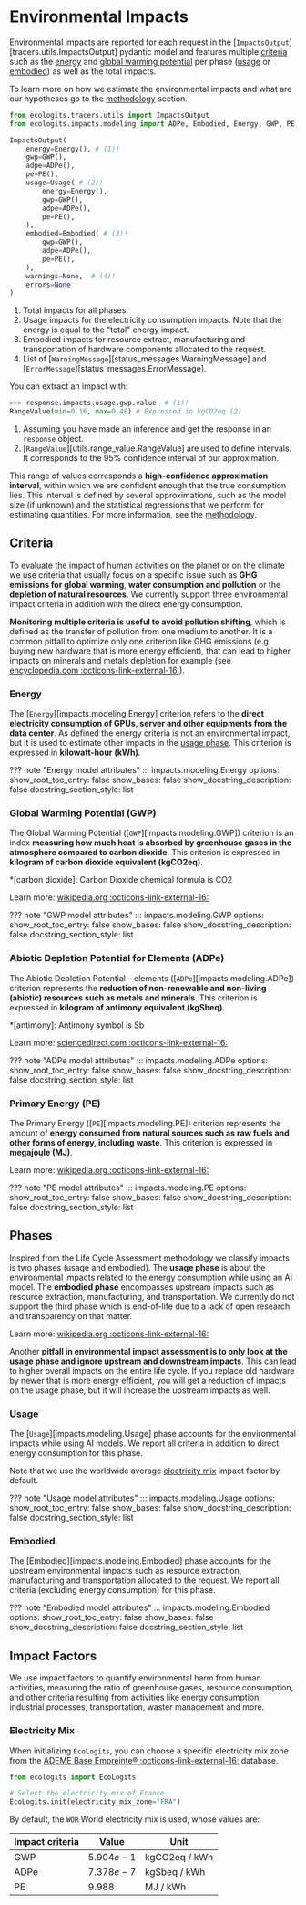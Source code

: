 # Environmental Impacts

Environmental impacts are reported for each request in the [`ImpactsOutput`][tracers.utils.ImpactsOutput] pydantic model and features multiple [criteria](#criteria) such as the [energy](#energy) and [global warming potential](#global-warming-potential-gwp) per phase ([usage](#usage) or [embodied](#embodied)) as well as the total impacts.

To learn more on how we estimate the environmental impacts and what are our hypotheses go to the [methodology](../methodology/index.md) section.

```python title="Structure of Impacts model"
from ecologits.tracers.utils import ImpactsOutput
from ecologits.impacts.modeling import ADPe, Embodied, Energy, GWP, PE, Usage

ImpactsOutput(
    energy=Energy(), # (1)!
    gwp=GWP(),
    adpe=ADPe(),
    pe=PE(),
    usage=Usage( # (2)!
        energy=Energy(),
        gwp=GWP(),
        adpe=ADPe(),
        pe=PE(),
    ),
    embodied=Embodied( # (3)!
        gwp=GWP(),
        adpe=ADPe(),
        pe=PE(),
    ),
    warnings=None,  # (4)!
    errors=None
)
```

1. Total impacts for all phases.
2. Usage impacts for the electricity consumption impacts. Note that the energy is equal to the "total" energy impact.
3. Embodied impacts for resource extract, manufacturing and transportation of hardware components allocated to the request. 
4. List of [`WarningMessage`][status_messages.WarningMessage] and [`ErrorMessage`][status_messages.ErrorMessage].


You can extract an impact with:

```python
>>> response.impacts.usage.gwp.value  # (1)!
RangeValue(min=0.16, max=0.48) # Expressed in kgCO2eq (2)
```

1. Assuming you have made an inference and get the response in an `response` object.
2. [`RangeValue`][utils.range_value.RangeValue] are used to define intervals. It corresponds to the 95% confidence interval of our approximation.

This range of values corresponds a **high-confidence approximation interval**, within which we are confident enough that the true consumption lies. This interval is defined by several approximations, such as the model size (if unknown) and the statistical regressions that we perform for estimating quantities. For more information, see the [methodology](../methodology/llm_inference.md).

## Criteria

To evaluate the impact of human activities on the planet or on the climate we use criteria that usually focus on a specific issue such as **GHG emissions for global warming**, **water consumption and pollution** or the **depletion of natural resources**. We currently support three environmental impact criteria in addition with the direct energy consumption. 

**Monitoring multiple criteria is useful to avoid pollution shifting**, which is defined as the transfer of pollution from one medium to another. It is a common pitfall to optimize only one criterion like GHG emissions (e.g. buying new hardware that is more energy efficient), that can lead to higher impacts on minerals and metals depletion for example (see [encyclopedia.com :octicons-link-external-16:](https://www.encyclopedia.com/environment/educational-magazines/pollution-shifting)).

### Energy

The [`Energy`][impacts.modeling.Energy] criterion refers to the **direct electricity consumption of GPUs, server and other equipments from the data center**. As defined the energy criteria is not an environmental impact, but it is used to estimate other impacts in the [usage phase](#usage). This criterion is expressed in **kilowatt-hour (kWh)**.

??? note "Energy model attributes"
    ::: impacts.modeling.Energy
        options:
            show_root_toc_entry: false
            show_bases: false
            show_docstring_description: false
            docstring_section_style: list


### Global Warming Potential (GWP)

The Global Warming Potential ([`GWP`][impacts.modeling.GWP]) criterion is an index **measuring how much heat is absorbed by greenhouse gases in the atmosphere compared to carbon dioxide**. This criterion is expressed in **kilogram of carbon dioxide equivalent (kgCO2eq)**.

*[carbon dioxide]: Carbon Dioxide chemical formula is CO2

Learn more: [wikipedia.org :octicons-link-external-16:](https://en.wikipedia.org/wiki/Global_warming_potential)

??? note "GWP model attributes"
    ::: impacts.modeling.GWP
        options:
            show_root_toc_entry: false
            show_bases: false
            show_docstring_description: false
            docstring_section_style: list


### Abiotic Depletion Potential for Elements (ADPe)

The Abiotic Depletion Potential – elements ([`ADPe`][impacts.modeling.ADPe]) criterion represents the **reduction of non-renewable and non-living (abiotic) resources such as metals and minerals**. This criterion is expressed in **kilogram of antimony equivalent (kgSbeq)**.

*[antimony]: Antimony symbol is Sb

Learn more: [sciencedirect.com :octicons-link-external-16:](https://www.sciencedirect.com/topics/engineering/abiotic-depletion-potential)

??? note "ADPe model attributes"
    ::: impacts.modeling.ADPe
        options:
            show_root_toc_entry: false
            show_bases: false
            show_docstring_description: false
            docstring_section_style: list

### Primary Energy (PE)

The Primary Energy ([`PE`][impacts.modeling.PE]) criterion represents the amount of **energy consumed from natural sources such as raw fuels and other forms of energy, including waste**. This criterion is expressed in **megajoule (MJ)**. 

Learn more: [wikipedia.org :octicons-link-external-16:](https://en.wikipedia.org/wiki/Primary_energy)

??? note "PE model attributes"
    ::: impacts.modeling.PE
        options:
            show_root_toc_entry: false
            show_bases: false
            show_docstring_description: false
            docstring_section_style: list

## Phases

Inspired from the Life Cycle Assessment methodology we classify impacts is two phases (usage and embodied). The **usage phase** is about the environmental impacts related to the energy consumption while using an AI model. The **embodied phase** encompasses upstream impacts such as resource extraction, manufacturing, and transportation. We currently do not support the third phase which is end-of-life due to a lack of open research and transparency on that matter.

Learn more: [wikipedia.org :octicons-link-external-16:](https://en.wikipedia.org/wiki/Life-cycle_assessment)

Another **pitfall in environmental impact assessment is to only look at the usage phase and ignore upstream and downstream impacts**. This can lead to higher overall impacts on the entire life cycle. If you replace old hardware by newer that is more energy efficient, you will get a reduction of impacts on the usage phase, but it will increase the upstream impacts as well.  

### Usage

The [`Usage`][impacts.modeling.Usage] phase accounts for the environmental impacts while using AI models. We report all criteria in addition to direct energy consumption for this phase. 

Note that we use the worldwide average [electricity mix](#electricity-mix) impact factor by default. 

??? note "Usage model attributes"
    ::: impacts.modeling.Usage
        options:
            show_root_toc_entry: false
            show_bases: false
            show_docstring_description: false
            docstring_section_style: list

### Embodied

The [Embodied][impacts.modeling.Embodied] phase accounts for the upstream environmental impacts such as resource extraction, manufacturing and transportation allocated to the request. We report all criteria (excluding energy consumption) for this phase.

??? note "Embodied model attributes"
    ::: impacts.modeling.Embodied
        options:
            show_root_toc_entry: false
            show_bases: false
            show_docstring_description: false
            docstring_section_style: list


## Impact Factors

We use impact factors to quantify environmental harm from human activities, measuring the ratio of greenhouse gases, resource consumption, and other criteria resulting from activities like energy consumption, industrial processes, transportation, waster management and more.

### Electricity Mix

When initializing `EcoLogits`, you can choose a specific electricity mix zone from the [ADEME Base Empreinte® :octicons-link-external-16:](https://base-empreinte.ademe.fr/) database.

```python title="Select a different electricity mix"
from ecologits import EcoLogits

# Select the electricity mix of France
EcoLogits.init(electricity_mix_zone="FRA")
```

By default, the `WOR` World electricity mix is used, whose values are:

| Impact criteria | Value      | Unit            |
|-----------------|------------|-----------------|
| GWP             | $5.904e-1$ | kgCO2eq / kWh   | 
| ADPe            | $7.378e-7$ | kgSbeq / kWh    |
| PE              | $9.988$    | MJ / kWh        |
